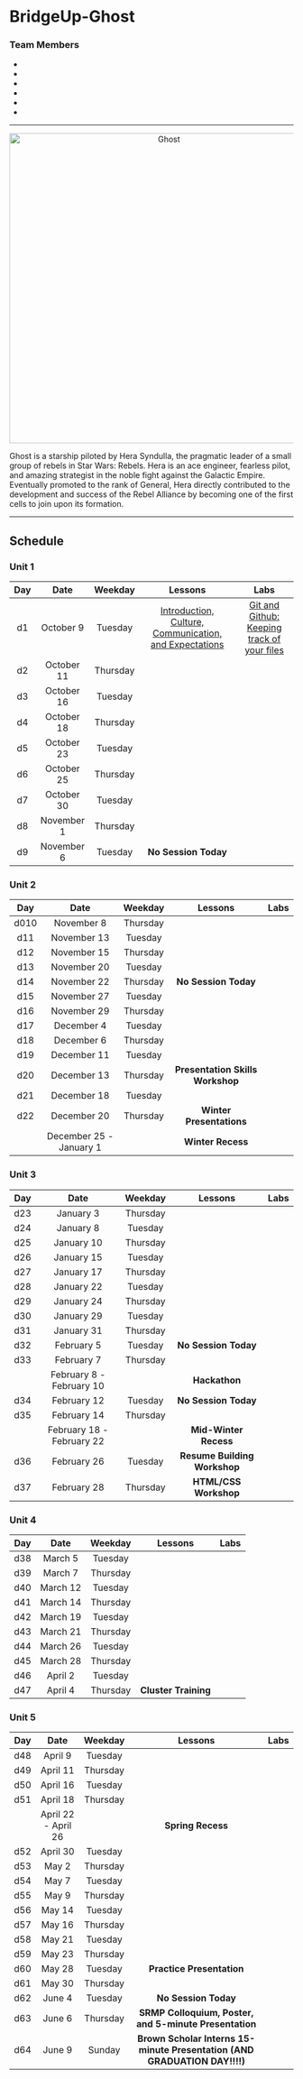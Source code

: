 # BridgeUp-Ghost

### Team Members
<!-- Add your name below this line -->
- 
- 
- 
- 
- 
- 
<!-- names above this line -->

<hr>


<p align="center">
  <img  src="http://www.jedinews.co.uk/wp-content/uploads/2018/01/forces-of-destiny-comic-hera.jpg" width="550px" alt="Ghost">
</p>

Ghost is a starship piloted by Hera Syndulla, the pragmatic leader of a small group of rebels in Star Wars: Rebels. Hera is an ace engineer, fearless pilot, and amazing strategist in the noble fight against the Galactic Empire. Eventually promoted to the rank of General, Hera directly contributed to the development and success of the Rebel Alliance by becoming one of the first cells to join upon its formation.

<hr>



## Schedule

### Unit 1
  | Day | Date        | Weekday | Lessons     | Labs        |
  |:---:|:-----------:|:-------:|:-----------:|:-----------:|
  | d1  |October 9 |Tuesday | [Introduction, Culture, Communication, and Expectations](units/unit_1/d01/lessons/Intro.md)| [Git and Github: Keeping track of your files](units/unit_1/d01/labs/Github.md)|
  | d2  |October 11 |Thursday | [](units/unit_1/d02/lessons)| [](units/unit_1/d02/labs)|
  | d3  |October 16 |Tuesday | [](units/unit_1/d03/lessons)| [](units/unit_1/d03/labs)|
  | d4  |October 18 |Thursday | [](units/unit_1/d04/lessons)| [](units/unit_1/d04/labs)|
  | d5  |October 23 |Tuesday | [](units/unit_1/d05/lessons)| [](units/unit_1/d05/labs)|
  | d6  |October 25 |Thursday | [](units/unit_1/d06/lessons)| [](units/unit_1/d06/labs)|
  | d7  |October 30 |Tuesday | [](units/unit_1/d07/lessons)| [](units/unit_1/d07/labs)|
  | d8  |November 1 |Thursday | [](units/unit_1/d08/lessons)| [](units/unit_1/d08/labs)|
  | d9  |November 6 |Tuesday | **No Session Today** |

### Unit 2
  | Day | Date        | Weekday | Lessons     | Labs        |
  |:---:|:-----------:|:-------:|:-----------:|:-----------:|
  | d010 |November 8 |Thursday | [](units/unit_2/d10/lessons)| [](units/unit_2/d10/labs)|
  | d11 |November 13 |Tuesday | [](units/unit_2/d11/lessons)| [](units/unit_2/d11/labs)|
  | d12 |November 15 |Thursday | [](units/unit_2/d12/lessons)| [](units/unit_2/d12/labs)|
  | d13 |November 20 |Tuesday | [](units/unit_2/d13/lessons)| [](units/unit_2/d13/labs)|
  | d14 |November 22 |Thursday | **No Session Today** |
  | d15 |November 27 |Tuesday | [](units/unit_2/d15/lessons)| [](units/unit_2/d15/labs)|
  | d16 |November 29 |Thursday | [](units/unit_2/d16/lessons)| [](units/unit_2/d16/labs)|
  | d17 |December 4 |Tuesday | [](units/unit_2/d17/lessons)| [](units/unit_2/d17/labs)|
  | d18 |December 6 |Thursday | [](units/unit_2/d18/lessons)| [](units/unit_2/d18/labs)|
  | d19 |December 11 |Tuesday | [](units/unit_2/d19/lessons)| [](units/unit_2/d19/labs)|
  | d20 |December 13 |Thursday | **Presentation Skills Workshop** |
  | d21 |December 18 |Tuesday | [](units/unit_2/d21/lessons)| [](units/unit_2/d21/labs)|
  | d22 |December 20 |Thursday | **Winter Presentations** |
  |  |December 25 - January 1 | | **Winter Recess** |

### Unit 3
  | Day | Date        | Weekday | Lessons     | Labs        |
  |:---:|:-----------:|:-------:|:-----------:|:-----------:|
  | d23  |January 3 |Thursday | [](units/unit_3/d23/lessons)| [](units/unit_3/d23/labs)|
  | d24  |January 8 |Tuesday | [](units/unit_3/d24/lessons)| [](units/unit_3/d24/labs)|
  | d25  |January 10 |Thursday | [](units/unit_3/d25/lessons)| [](units/unit_3/d25/labs)|
  | d26  |January 15 |Tuesday | [](units/unit_3/d26/lessons)| [](units/unit_3/d26/labs)|
  | d27  |January 17 |Thursday | [](units/unit_3/d27/lessons)| [](units/unit_3/d27/labs)|
  | d28  |January 22 |Tuesday | [](units/unit_3/d28/lessons)| [](units/unit_3/d28/labs)|
  | d29  |January 24 |Thursday | [](units/unit_3/d29/lessons)| [](units/unit_3/d29/labs)|
  | d30  |January 29 |Tuesday | [](units/unit_3/d30/lessons)| [](units/unit_3/d30/labs)|
  | d31 |January 31 |Thursday | [](units/unit_3/d31/lessons)| [](units/unit_3/d31/labs)|
  | d32 |February 5 |Tuesday | **No Session Today** |
  | d33 |February 7 |Thursday | [](units/unit_3/d33/lessons)| [](units/unit_3/d33/labs)|
  |  |February 8 - February 10 | | **Hackathon** |
  | d34 |February 12 |Tuesday | **No Session Today** |
  | d35 |February 14 |Thursday | [](units/unit_3/d35/lessons)| [](units/unit_3/d35/labs)|
  |  |February 18 - February 22 | | **Mid-Winter Recess** |
  | d36 |February 26 |Tuesday | **Resume Building Workshop** |
  | d37 |February 28 |Thursday | **HTML/CSS Workshop** |

### Unit 4
  | Day | Date        | Weekday | Lessons     | Labs        |
  |:---:|:-----------:|:-------:|:-----------:|:-----------:|
  | d38 |March 5 |Tuesday | [](units/unit_4/d38/lessons)| [](units/unit_4/d38/labs)|
  | d39 |March 7 |Thursday | [](units/unit_4/d39/lessons)| [](units/unit_4/d39/labs)|
  | d40 |March 12 |Tuesday | [](units/unit_4/d40/lessons)| [](units/unit_4/d40/labs)|
  | d41 |March 14 |Thursday | [](units/unit_4/d41/lessons)| [](units/unit_4/d41/labs)|
  | d42 |March 19 |Tuesday | [](units/unit_4/d42/lessons)| [](units/unit_4/d42/labs)|
  | d43 |March 21 |Thursday | [](units/unit_4/d43/lessons)| [](units/unit_4/d43/labs)|
  | d44 |March 26 |Tuesday | [](units/unit_4/d44/lessons)| [](units/unit_4/d44/labs)|
  | d45 |March 28 |Thursday | [](units/unit_4/d45/lessons)| [](units/unit_4/d45/labs)|
  | d46 |April 2 |Tuesday | [](units/unit_4/d46/lessons)| [](units/unit_4/d46/labs)|
  | d47 |April 4 |Thursday | **Cluster Training** |

### Unit 5
  | Day | Date        | Weekday | Lessons     | Labs        |
  |:---:|:-----------:|:-------:|:-----------:|:-----------:|
  | d48 |April 9 |Tuesday | [](units/unit_5/d48/lessons)| [](units/unit_5/d48/labs)|
  | d49 |April 11 |Thursday | [](units/unit_5/d49/lessons)| [](units/unit_5/d49/labs)|
  | d50 |April 16 |Tuesday | [](units/unit_5/d50/lessons)| [](units/unit_5/d50/labs)|
  | d51 |April 18 |Thursday | [](units/unit_5/d51/lessons)| [](units/unit_5/d51/labs)|
  |  |April 22 - April 26| | **Spring Recess** |
  | d52 |April 30 |Tuesday | [](units/unit_5/d52/lessons)| [](units/unit_5/d52/labs)|
  | d53 |May 2 |Thursday | [](units/unit_5/d53/lessons)| [](units/unit_5/d53/labs)|
  | d54 |May 7 |Tuesday | [](units/unit_5/d54/lessons)| [](units/unit_5/d54/labs)|
  | d55 |May 9 |Thursday | [](units/unit_5/d55/lessons)| [](units/unit_5/d55/labs)|
  | d56 |May 14 |Tuesday | [](units/unit_5/d56/lessons)| [](units/unit_5/d56/labs)|
  | d57 |May 16 |Thursday | [](units/unit_5/d57/lessons)| [](units/unit_5/d57/labs)|
  | d58 |May 21 |Tuesday | [](units/unit_5/d58/lessons)| [](units/unit_5/d58/labs)|
  | d59 |May 23 |Thursday | [](units/unit_5/d59/lessons)| [](units/unit_5/d59/labs)|
  | d60 |May 28 |Tuesday | **Practice Presentation** |
  | d61 |May 30 |Thursday | [](units/unit_5/d61/lessons)| [](units/unit_5/d61/labs)|
  | d62 |June 4 |Tuesday | **No Session Today** |
  | d63 |June 6 |Thursday | **SRMP Colloquium, Poster, and 5-minute Presentation** |
  | d64 |June 9 |Sunday | **Brown Scholar Interns 15-minute Presentation (AND GRADUATION DAY!!!!)** |
